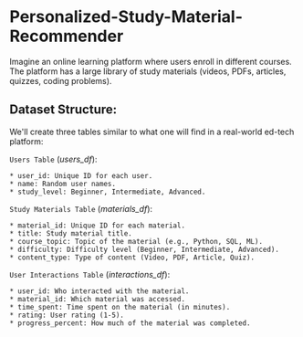 # Personalized-Study-Material-Recommender
Imagine an online learning platform where users enroll in different courses. The platform has a large library of study materials (videos, PDFs, articles, quizzes, coding problems).

## Dataset Structure:
We'll create three tables similar to what one will find in a real-world ed-tech platform:

`Users Table` (*users_df*):

    * user_id: Unique ID for each user.
    * name: Random user names.
    * study_level: Beginner, Intermediate, Advanced.

`Study Materials Table` (*materials_df*):

    * material_id: Unique ID for each material.
    * title: Study material title.
    * course_topic: Topic of the material (e.g., Python, SQL, ML).
    * difficulty: Difficulty level (Beginner, Intermediate, Advanced).
    * content_type: Type of content (Video, PDF, Article, Quiz).

`User Interactions Table` (*interactions_df*):

    * user_id: Who interacted with the material.
    * material_id: Which material was accessed.
    * time_spent: Time spent on the material (in minutes).
    * rating: User rating (1-5).
    * progress_percent: How much of the material was completed.
